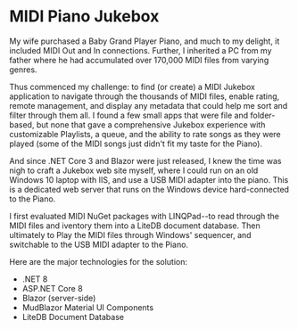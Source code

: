# MIDI Piano Jukebox

My wife purchased a Baby Grand Player Piano, and much to my delight, it included MIDI Out and In connections.
Further, I inherited a PC from my father where he had accumulated over 170,000 MIDI files from varying genres.

Thus commenced my challenge: to find (or create) a MIDI Jukebox application to navigate through the thousands of MIDI files,
enable rating, remote management, and display any metadata that could help me sort and filter through them all. I found a few small apps that were file
and folder-based, but none that gave a comprehensive Jukebox experience with customizable Playlists, a queue, and the ability to
rate songs as they were played (some of the MIDI songs just didn't fit my taste for the Piano).

And since .NET Core 3 and Blazor were just released, I knew the time was nigh to craft a Jukebox web site myself, where
I could run on an old Windows 10 laptop with IIS, and use a USB MIDI adapter into the piano. This is a dedicated web
server that runs on the Windows device hard-connected to the Piano.

I first evaluated MIDI NuGet packages with LINQPad--to read through the MIDI files and iventory them into a LiteDB document database.
Then ultimately to Play the MIDI files through Windows' sequencer, and switchable to the USB MIDI adapter to the Piano.

Here are the major technologies for the solution:
* .NET 8
* ASP.NET Core 8
* Blazor (server-side)
* MudBlazor Material UI Components
* LiteDB Document Database
    